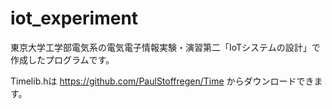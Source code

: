 # iot_experiment
東京大学工学部電気系の電気電子情報実験・演習第二「IoTシステムの設計」で作成したプログラムです。

Timelib.hは https://github.com/PaulStoffregen/Time からダウンロードできます。
